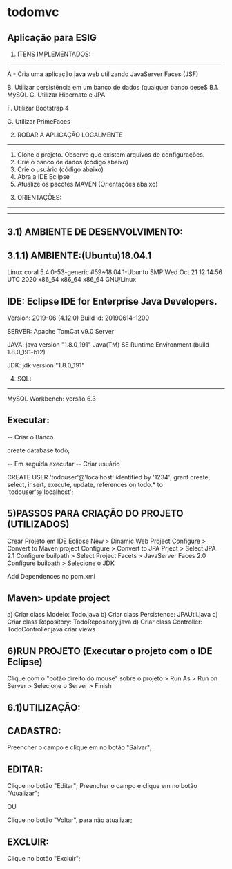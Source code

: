 # todomvc

Aplicação para ESIG
------------------------------------------------------------

1) ITENS IMPLEMENTADOS:
------------------------------------------------------------

A - Cria uma aplicação java web utilizando JavaServer Faces (JSF)

B. Utilizar persistência em um banco de dados (qualquer banco dese$
 B.1. MySQL
C. Utilizar Hibernate e JPA

F. Utilizar Bootstrap 4

G. Utilizar PrimeFaces

2) RODAR A APLICAÇÃO LOCALMENTE
------------------------------------------------------------
1. Clone o projeto. Observe que existem arquivos de configurações.
2. Crie o banco de dados (código abaixo)
3. Crie o usuário (código abaixo)
4. Abra a IDE Eclipse
5. Atualize os pacotes MAVEN (Orientações abaixo)

3) ORIENTAÇÕES:
------------------------------------------------------------

------------------------------------------------------------
3.1) AMBIENTE DE DESENVOLVIMENTO:
------------------------------------------------------------


3.1.1) AMBIENTE:(Ubuntu)18.04.1
------------------------------------------------------------

Linux coral 5.4.0-53-generic #59~18.04.1-Ubuntu
SMP Wed Oct 21 12:14:56 UTC 2020 x86_64 x86_64 x86_64 GNU/Linux

IDE: Eclipse IDE for Enterprise Java Developers.
------------------------------------------------------------

Version: 2019-06 (4.12.0)
Build id: 20190614-1200

SERVER: Apache TomCat v9.0 Server

JAVA: java version "1.8.0_191"
Java(TM) SE Runtime Environment (build 1.8.0_191-b12)

JDK: jdk version "1.8.0_191"


4) SQL:
------------------------------------------------------------

MySQL Workbench:
versão 6.3

Executar:
------------------------------------------------------------
-- Criar  o Banco

create database todo;

-- Em seguida executar
-- Criar usuário

CREATE USER 'todouser'@'localhost' identified by '1234';
grant
create, select, insert, execute, update, references
on todo.*
to 'todouser'@'localhost';


5)PASSOS PARA CRIAÇÃO DO PROJETO (UTILIZADOS)
------------------------------------------------------------

Crear Projeto em IDE Eclipse
New > Dinamic Web Project
Configure > Convert to Maven project
Configure > Convert to JPA Prject > Select JPA 2.1
Configure builpath > Select Project Facets > JavaServer Faces 2.0
Configure builpath > Selecione o JDK

Add Dependences no pom.xml

Maven> update project
------------------------------------------------------------

a) Criar class Modelo:
Todo.java
b) Criar class Persistence:
JPAUtil.java
c) Criar class Repository:
TodoRepository.java
d) Criar class Controller:
TodoController.java
criar views


6)RUN PROJETO (Executar o projeto com o IDE Eclipse)
------------------------------------------------------------

Clique com o "botão direito do mouse" sobre o projeto >
Run As > Run on Server > Selecione o Server > Finish


6.1)UTILIZAÇÃO:
------------------------------------------------------------

CADASTRO:
------------------------------------------------------------

Preencher o campo e clique em no botão "Salvar";

EDITAR:
------------------------------------------------------------

Clique no botão "Editar";
Preencher o campo e clique em no botão "Atualizar";

OU

Clique no botão "Voltar", para não atualizar;


EXCLUIR:
------------------------------------------------------------

Clique no botão "Excluir";


